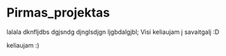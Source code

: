 # Pirmas_projektas


lalala
dknfljdbs
dgjsndg
djnglsdjgn
ljgbdalgjbl;
Visi keliaujam į savaitgalį :D 

keliaujam :) 